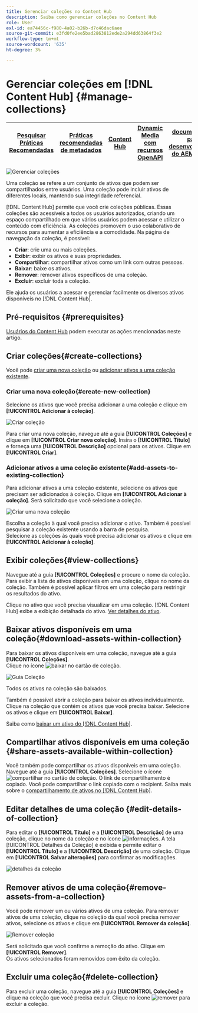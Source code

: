 ```yaml
---
title: Gerenciar coleções no Content Hub
description: Saiba como gerenciar coleções no Content Hub
role: User
exl-id: ea74456c-f980-4a02-b26b-d7c46dac6aee
source-git-commit: e3fd0fe2ee5bad2863812ede2a294dd63864f3e2
workflow-type: tm+mt
source-wordcount: '635'
ht-degree: 3%

---
```


# Gerenciar coleções em [!DNL Content Hub] {#manage-collections}

| [Pesquisar Práticas Recomendadas](/help/assets/search-best-practices.md) | [Práticas recomendadas de metadados](/help/assets/metadata-best-practices.md) | [Content Hub](/help/assets/product-overview.md) | [Dynamic Media com recursos OpenAPI](/help/assets/dynamic-media-open-apis-overview.md) | [documentação para desenvolvedores do AEM Assets](https://developer.adobe.com/experience-cloud/experience-manager-apis/) |
| ------------- | --------------------------- |---------|----|-----|

<!-- ![Manage collections](assets/manage-collections.jpg) -->
![Gerenciar coleções](assets/manage-collection.png)

Uma coleção se refere a um conjunto de ativos que podem ser compartilhados entre usuários. Uma coleção pode incluir ativos de diferentes locais, mantendo sua integridade referencial.

[!DNL Content Hub] permite que você crie coleções públicas. Essas coleções são acessíveis a todos os usuários autorizados, criando um espaço compartilhado em que vários usuários podem acessar e utilizar o conteúdo com eficiência. As coleções promovem o uso colaborativo de recursos para aumentar a eficiência e a comodidade. Na página de navegação da coleção, é possível:

* **Criar**: crie uma ou mais coleções.
* **Exibir**: exibir os ativos e suas propriedades.
* **Compartilhar**: compartilhar ativos como um link com outras pessoas.
* **Baixar**: baixe os ativos.
* **Remover**: remover ativos específicos de uma coleção.
* **Excluir**: excluir toda a coleção.

Ele ajuda os usuários a acessar e gerenciar facilmente os diversos ativos disponíveis no [!DNL Content Hub].

## Pré-requisitos {#prerequisites}

[Usuários do Content Hub](deploy-content-hub.md#onboard-content-hub-users) podem executar as ações mencionadas neste artigo.

## Criar coleções{#create-collections}

Você pode [criar uma nova coleção](#create-new-collection) ou [adicionar ativos a uma coleção existente](#add-assets-to-existing-collection).

### Criar uma nova coleção{#create-new-collection}

Selecione os ativos que você precisa adicionar a uma coleção e clique em **[!UICONTROL Adicionar à coleção]**.

![Criar coleção](assets/add-assets-collection.jpg)

Para criar uma nova coleção, navegue até a guia **[!UICONTROL Coleções]** e clique em **[!UICONTROL Criar nova coleção]**. Insira o **[!UICONTROL Título]** e forneça uma **[!UICONTROL Descrição]** opcional para os ativos. Clique em **[!UICONTROL Criar]**.

### Adicionar ativos a uma coleção existente{#add-assets-to-existing-collection}

Para adicionar ativos a uma coleção existente, selecione os ativos que precisam ser adicionados à coleção. Clique em **[!UICONTROL Adicionar à coleção]**. Será solicitado que você selecione a coleção.

![Criar uma nova coleção](assets/create-add-collection.jpg)

Escolha a coleção à qual você precisa adicionar o ativo. Também é possível pesquisar a coleção existente usando a barra de pesquisa. <br>Selecione as coleções às quais você precisa adicionar os ativos e clique em **[!UICONTROL Adicionar à coleção]**.

## Exibir coleções{#view-collections}

Navegue até a guia **[!UICONTROL Coleções]** e procure o nome da coleção. Para exibir a lista de ativos disponíveis em uma coleção, clique no nome da coleção. Também é possível aplicar filtros em uma coleção para restringir os resultados do ativo.

Clique no ativo que você precisa visualizar em uma coleção. [!DNL Content Hub] exibe a exibição detalhada do ativo. [Ver detalhes do ativo](asset-properties-content-hub.md).

<!--
![Asset details](assets/view-collection.jpg)

* **A**: Details and metadata of the asset 
* **B**: Zoom In or Zoom Out the asset 
* **C**: Reset Zoom view 
* **D**: View the previous or next asset 
* **E**: Download the asset 
* **F**: Open the asset in Adobe Express 
* **G**: Hide the metadata of the asset 
* **H**: Share the asset as a link 
-->

## Baixar ativos disponíveis em uma coleção{#download-assets-within-collection}

Para baixar os ativos disponíveis em uma coleção, navegue até a guia **[!UICONTROL Coleções]**.\
Clique no ícone ![baixar](assets/download-icon.svg) no cartão de coleção.

![Guia Coleção](assets/download-collection.jpg)

Todos os ativos na coleção são baixados.

Também é possível abrir a coleção para baixar os ativos individualmente. Clique na coleção que contém os ativos que você precisa baixar. Selecione os ativos e clique em **[!UICONTROL Baixar]**.

Saiba como [baixar um ativo do [!DNL Content Hub]](download-assets-content-hub.md).

## Compartilhar ativos disponíveis em uma coleção {#share-assets-available-within-collection}

Você também pode compartilhar os ativos disponíveis em uma coleção. Navegue até a guia **[!UICONTROL Coleções]**. Selecione o ícone ![compartilhar](assets/share.svg) no cartão de coleção. O link de compartilhamento é copiado. Você pode compartilhar o link copiado com o recipient. Saiba mais sobre o [compartilhamento de ativos no [!DNL Content Hub]](share-assets-content-hub.md).

## Editar detalhes de uma coleção {#edit-details-of-collection}

Para editar o **[!UICONTROL Título]** e a **[!UICONTROL Descrição]** de uma coleção, clique no nome da coleção e no ícone ![informações](assets/info-icon.svg). A tela [!UICONTROL Detalhes da Coleção] é exibida e permite editar o **[!UICONTROL Título]** e a **[!UICONTROL Descrição]** de uma coleção. Clique em **[!UICONTROL Salvar alterações]** para confirmar as modificações.

![detalhes da coleção](assets/collection-details.png)

## Remover ativos de uma coleção{#remove-assets-from-a-collection}

Você pode remover um ou vários ativos de uma coleção. Para remover ativos de uma coleção, clique na coleção da qual você precisa remover ativos, selecione os ativos e clique em **[!UICONTROL Remover da coleção]**.

![Remover coleção](assets/remove-collection-new.jpg)

Será solicitado que você confirme a remoção do ativo. Clique em **[!UICONTROL Remover]**.\
Os ativos selecionados foram removidos com êxito da coleção.

## Excluir uma coleção{#delete-collection}

Para excluir uma coleção, navegue até a guia **[!UICONTROL Coleções]** e clique na coleção que você precisa excluir. Clique no ícone ![remover](assets/remove-icon.svg) para excluir a coleção.
